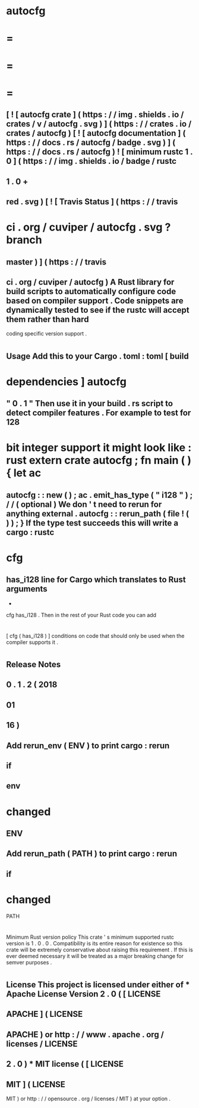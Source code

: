 autocfg
=
=
=
=
=
=
=
[
!
[
autocfg
crate
]
(
https
:
/
/
img
.
shields
.
io
/
crates
/
v
/
autocfg
.
svg
)
]
(
https
:
/
/
crates
.
io
/
crates
/
autocfg
)
[
!
[
autocfg
documentation
]
(
https
:
/
/
docs
.
rs
/
autocfg
/
badge
.
svg
)
]
(
https
:
/
/
docs
.
rs
/
autocfg
)
!
[
minimum
rustc
1
.
0
]
(
https
:
/
/
img
.
shields
.
io
/
badge
/
rustc
-
1
.
0
+
-
red
.
svg
)
[
!
[
Travis
Status
]
(
https
:
/
/
travis
-
ci
.
org
/
cuviper
/
autocfg
.
svg
?
branch
=
master
)
]
(
https
:
/
/
travis
-
ci
.
org
/
cuviper
/
autocfg
)
A
Rust
library
for
build
scripts
to
automatically
configure
code
based
on
compiler
support
.
Code
snippets
are
dynamically
tested
to
see
if
the
rustc
will
accept
them
rather
than
hard
-
coding
specific
version
support
.
#
#
Usage
Add
this
to
your
Cargo
.
toml
:
toml
[
build
-
dependencies
]
autocfg
=
"
0
.
1
"
Then
use
it
in
your
build
.
rs
script
to
detect
compiler
features
.
For
example
to
test
for
128
-
bit
integer
support
it
might
look
like
:
rust
extern
crate
autocfg
;
fn
main
(
)
{
let
ac
=
autocfg
:
:
new
(
)
;
ac
.
emit_has_type
(
"
i128
"
)
;
/
/
(
optional
)
We
don
'
t
need
to
rerun
for
anything
external
.
autocfg
:
:
rerun_path
(
file
!
(
)
)
;
}
If
the
type
test
succeeds
this
will
write
a
cargo
:
rustc
-
cfg
=
has_i128
line
for
Cargo
which
translates
to
Rust
arguments
-
-
cfg
has_i128
.
Then
in
the
rest
of
your
Rust
code
you
can
add
#
[
cfg
(
has_i128
)
]
conditions
on
code
that
should
only
be
used
when
the
compiler
supports
it
.
#
#
Release
Notes
-
0
.
1
.
2
(
2018
-
01
-
16
)
-
Add
rerun_env
(
ENV
)
to
print
cargo
:
rerun
-
if
-
env
-
changed
=
ENV
-
Add
rerun_path
(
PATH
)
to
print
cargo
:
rerun
-
if
-
changed
=
PATH
#
#
Minimum
Rust
version
policy
This
crate
'
s
minimum
supported
rustc
version
is
1
.
0
.
0
.
Compatibility
is
its
entire
reason
for
existence
so
this
crate
will
be
extremely
conservative
about
raising
this
requirement
.
If
this
is
ever
deemed
necessary
it
will
be
treated
as
a
major
breaking
change
for
semver
purposes
.
#
#
License
This
project
is
licensed
under
either
of
*
Apache
License
Version
2
.
0
(
[
LICENSE
-
APACHE
]
(
LICENSE
-
APACHE
)
or
http
:
/
/
www
.
apache
.
org
/
licenses
/
LICENSE
-
2
.
0
)
*
MIT
license
(
[
LICENSE
-
MIT
]
(
LICENSE
-
MIT
)
or
http
:
/
/
opensource
.
org
/
licenses
/
MIT
)
at
your
option
.

